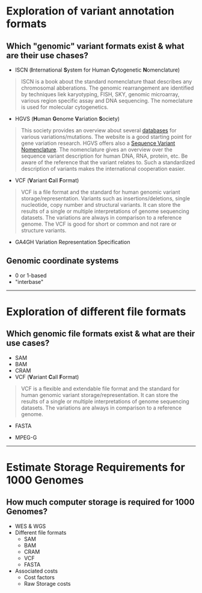 # Exploration of variant annotation formats

## Which "genomic" variant formats exist & what are their use chases?
* ISCN (**I**nternational **S**ystem for Human **C**ytogenetic **N**omenclature)
> ISCN is a book about the standard nomenclature thaat describes any chromosomal abberations. The genomic rearrangement are identified by techniques liek karyotyping, FISH, SKY, genomic microarray, various region specific assay and DNA sequencing. The nomeclature is used for molecular cytogenetics.
* HGVS (**H**uman **G**enome **V**ariation **S**ociety)
> This society provides an overview about several [databases](https://www.hgvs.org/content/databases-tools) for various variations/mutations. The website is a good starting point for gene variation research.
> HGVS offers also a [Sequence Variant Nomenclature](https://varnomen.hgvs.org/). The nomenclature gives an overview over the sequence variant description for human DNA, RNA, protein, etc. Be aware of the reference that the variant relates to. Such a standardized description of variants makes the international cooperation easier.
* VCF (**V**ariant **C**all **F**ormat)
> VCF is a file format and the standard for human genomic variant storage/representation. Variants such as insertions/deletions, single nucleotide, copy number and structural variants. It can store the results of a single or multiple interpretations of genome sequencing datasets. The variations are always in comparison to a reference genome. The VCF is good for short or common and not rare or structure variants.
* GA4GH Variation Representation Specification
> 

## Genomic coordinate systems
* 0 or 1-based
* "interbase"

-------------------------------------------------------------------------------------------------

# Exploration of different file formats

## Which genomic file formats exist & what are their use cases?
* SAM
* BAM
* CRAM
* VCF (**V**ariant **C**all **F**ormat)
> VCF is a flexible and extendable file format and the standard for human genomic variant storage/representation.  It can store the results of a single or multiple interpretations of genome sequencing datasets. The variations are always in comparison to a reference genome.  
* FASTA
> 
* MPEG-G

--------------------------------------------------------------------------------------------------

# Estimate Storage Requirements for 1000 Genomes

## How much computer storage is required for 1000 Genomes?
* WES & WGS
* Different file formats
  * SAM
  * BAM
  * CRAM
  * VCF
  * FASTA
* Associated costs
  * Cost factors
  * Raw Storage costs

